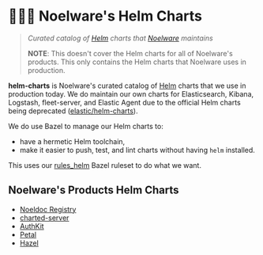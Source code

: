 # 🐻‍❄️🔮 Noelware's Helm Charts
> *Curated catalog of [Helm](https://helm.sh) charts that [Noelware](https://noelware.org) maintains*
>
> **NOTE**: This doesn't cover the Helm charts for all of Noelware's products. This only contains the Helm charts
> that Noelware uses in production.

**helm-charts** is Noelware's curated catalog of [Helm](https://helm.sh) charts that we use in production today. We do maintain our own charts for Elasticsearch, Kibana, Logstash, fleet-server, and Elastic Agent due to the official Helm charts being deprecated ([elastic/helm-charts](https://github.com/elastic/helm-charts)).

We do use Bazel to manage our Helm charts to:

* have a hermetic Helm toolchain,
* make it easier to push, test, and lint charts without having `helm` installed.

This uses our [rules_helm](https://github.com/Noelware/rules_helm) Bazel ruleset to do what we want.

## Noelware's Products Helm Charts
* [Noeldoc Registry](https://github.com/Noelware/noeldoc/tree/master/distribution/helm)
* [charted-server](https://github.com/charted-dev/charted/tree/main/distribution/helm)
* [AuthKit](https://github.com/Noelware/AuthKit/tree/master/distribution/helm)
* [Petal](https://github.com/Noelware/Petal/tree/master/distribution/helm)
* [Hazel](https://github.com/Noelware/hazel/tree/master/distribution/helm)
